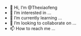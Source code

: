 - 👋 Hi, I’m @Thexiaofeng
- 👀 I’m interested in ...
- 🌱 I’m currently learning ...
- 💞️ I’m looking to collaborate on ...
- 📫 How to reach me ...

<!---
Thexiaofeng/Thexiaofeng is a ✨ special ✨ repository because its `README.md` (this file) appears on your GitHub profile.
You can click the Preview link to take a look at your changes.
--->
